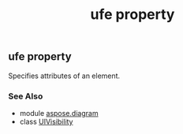 ﻿---
title: ufe property
second_title: Aspose.Diagram for Python via .NET API References
description: 
type: docs
weight: 30
url: /python-net/aspose.diagram/uivisibility/ufe/
is_root: false
---

## ufe property


Specifies attributes of an element.

### See Also
* module [aspose.diagram](../../)
* class [UIVisibility](/diagram/python-net/aspose.diagram/uivisibility)
